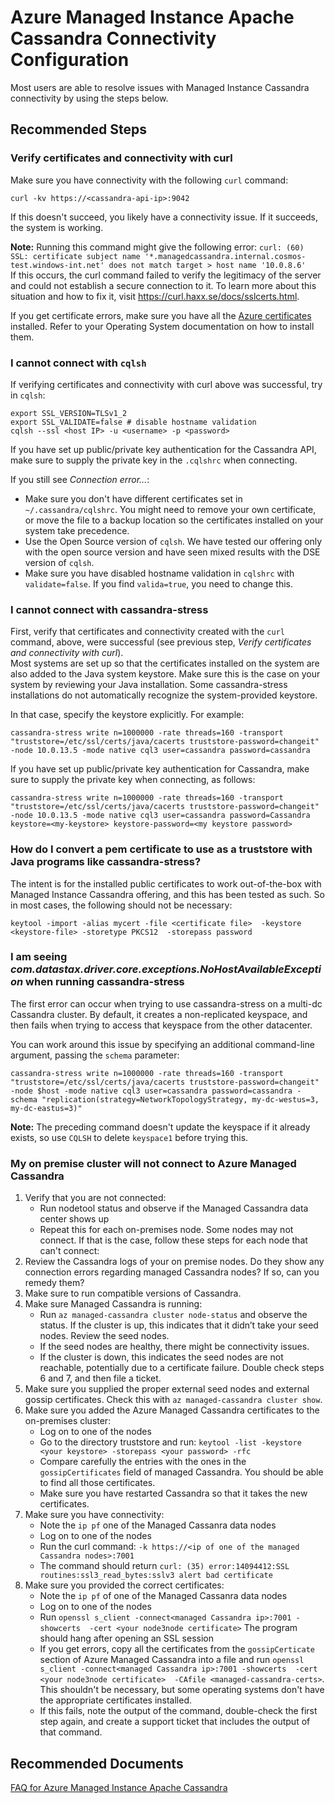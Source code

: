 <properties
	pageTitle="Azure Managed Instance Apache Cassandra connectivity"
	description="Azure Managed Instance Apache Cassandra connectivity"
	service="microsoft.documentdb"
	resource="cassandraClusters"
	authors="jimsch"
	ms.author="jimsch"
	selfHelpType="generic"
	supportTopicIds="32788357,32788358,32788361,32788366,32788368"
	resourceTags=""
	productPesIds="17480"
    cloudEnvironments="public,fairfax,blackforest,mooncake,usnat,ussec"
	articleId="cassandra-connectivity"
	displayOrder="20"
	category="Connectivity"
	ownershipId="AzureData_AzureManagedInstanceCassandra"
/>

# Azure Managed Instance Apache Cassandra Connectivity Configuration
Most users are able to resolve issues with Managed Instance Cassandra connectivity by using the steps below.


## **Recommended Steps**

### **Verify certificates and connectivity with curl**
Make sure you have connectivity with the following `curl` command:

`curl -kv https://<cassandra-api-ip>:9042`   

If this doesn't succeed, you likely have a connectivity issue. If it succeeds, the system is working.

**Note:** Running this command might give the following error: `curl: (60) SSL: certificate subject name '*.managedcassandra.internal.cosmos-test.windows-int.net' does not match target > host name '10.0.8.6'`   
If this occurs, the curl command failed to verify the legitimacy of the server and could not establish a secure connection to it. To learn more about this situation and how to fix it, visit https://curl.haxx.se/docs/sslcerts.html.   

If you get certificate errors, make sure you have all the [Azure certificates](https://docs.microsoft.com/azure/active-directory/fundamentals/certificate-authorities) installed. Refer to your Operating System documentation on how to install them.  

### **I cannot connect with `cqlsh`**
If verifying certificates and connectivity with curl above was successful, try in `cqlsh`:


```
export SSL_VERSION=TLSv1_2
export SSL_VALIDATE=false # disable hostname validation
cqlsh --ssl <host IP> -u <username> -p <password>
```

If you have set up public/private key authentication for the Cassandra API, make sure to supply the private key in the `.cqlshrc` when connecting.

If you still see *Connection error...*:
- Make sure you don't have different certificates set in `~/.cassandra/cqlshrc`. You might need to remove your own certificate, or move the file to a backup location so the certificates installed on your system take precedence.
- Use the Open Source version of `cqlsh`. We have tested our offering only with the open source version and have seen mixed results with the DSE version of `cqlsh`.
- Make sure you have disabled hostname validation in `cqlshrc` with `validate=false`. If you find `valida=true`, you need to change this.

### **I cannot connect with cassandra-stress**
First, verify that certificates and connectivity created with the `curl` command, above, were successful (see previous step, *Verify certificates and connectivity with curl*).  
Most systems are set up so that the certificates installed on the system are also added to the Java system keystore. Make sure this is the case on your system by reviewing your Java installation. Some cassandra-stress installations do not automatically recognize the system-provided keystore.  

In that case, specify the keystore explicitly. For example:

```
cassandra-stress write n=1000000 -rate threads=160 -transport "truststore=/etc/ssl/certs/java/cacerts truststore-password=changeit" -node 10.0.13.5 -mode native cql3 user=cassandra password=cassandra
```
   
If you have set up public/private key authentication for Cassandra, make sure to supply the private key when connecting, as follows:

```
cassandra-stress write n=1000000 -rate threads=160 -transport "truststore=/etc/ssl/certs/java/cacerts truststore-password=changeit" -node 10.0.13.5 -mode native cql3 user=cassandra password=Cassandra keystore=<my-keystore> keystore-password=<my keystore password>
```

### **How do I convert a pem certificate to use as a truststore with Java programs like cassandra-stress?**
The intent is for the installed public certificates to work out-of-the-box with Managed Instance Cassandra offering, and this has been tested as such. So in most cases, the following should not be necessary:  

```
keytool -import -alias mycert -file <certificate file>  -keystore <keystore-file> -storetype PKCS12  -storepass password
```
   
### **I am seeing *com.datastax.driver.core.exceptions.NoHostAvailableException* when running cassandra-stress**

The first error can occur when trying to use cassandra-stress on a multi-dc Cassandra cluster. By default, it creates a non-replicated keyspace, and then fails when trying to access that keyspace from the other datacenter.

You can work around this issue by specifying an additional command-line argument, passing the `schema` parameter:

```
cassandra-stress write n=1000000 -rate threads=160 -transport "truststore=/etc/ssl/certs/java/cacerts truststore-password=changeit" -node $host -mode native cql3 user=cassandra password=cassandra -schema "replication(strategy=NetworkTopologyStrategy, my-dc-westus=3, my-dc-eastus=3)"
```
   
**Note:** The preceding command doesn't update the keyspace if it already exists, so use `CQLSH` to delete `keyspace1` before trying this.


### **My on premise cluster will not connect to Azure Managed Cassandra**

1. 	Verify that you are not connected: 
    - 	Run nodetool <ip of your on prem node> status and observe if the Managed Cassandra data center shows up
    - 	Repeat this for each on-premises node. Some nodes may not connect. If that is the case, follow these steps for each node that can't connect: 
2. 	Review the Cassandra logs of your on premise nodes. Do they show any connection errors regarding managed Cassandra nodes? If so, can you remedy them?
3. 	Make sure to run compatible versions of Cassandra. 
4. 	Make sure Managed Cassandra is running:
    - Run `az managed-cassandra cluster node-status` and observe the status. If the cluster is up, this indicates that it didn’t take your seed nodes. Review the seed nodes. 
    -  If the seed nodes are healthy, there might be connectivity issues.  
    - If the cluster is down, this indicates the seed nodes are not reachable, potentially due to a certificate failure. Double check steps 6 and 7, and then file a ticket.
5. 	Make sure you supplied the proper external seed nodes and external gossip certificates. Check this with `az managed-cassandra cluster show`.
6. 	Make sure you added the Azure Managed Cassandra certificates to the on-premises cluster:
    - Log on to one of the nodes
    - Go to the directory truststore and run: `keytool -list -keystore <your keystore> -storepass <your password> -rfc`
    - Compare carefully the entries with the ones in the `gossipCertificates` field of managed Cassandra. You should be able to find all those certificates.
    - Make sure you have restarted Cassandra so that it takes the new certificates.
7. 	Make sure you have connectivity:
    - Note the `ip pf` one of the Managed Cassanra data nodes 
    - Log on to one of the nodes
    - Run the curl command: `-k https://<ip of one of the managed Cassandra nodes>:7001`
    - The command should return `curl: (35) error:14094412:SSL routines:ssl3_read_bytes:sslv3 alert bad certificate`
8. 	Make sure you provided the correct certificates:
    - Note the `ip pf` of one of the Managed Cassanra data nodes 
    - Log on to one of the nodes
    - Run `openssl s_client -connect<managed Cassandra ip>:7001 -showcerts  -cert <your node3node certificate>` The program should hang after opening an SSL session
    - If you get errors, copy all the certificates from the `gossipCerticate` section of Azure Managed Cassandra into a file and run `openssl s_client -connect<managed Cassandra ip>:7001 -showcerts  -cert <your node3node certificate>  -CAfile <managed-cassandra-certs>`. This shouldn't be necessary, but some operating systems don't have the appropriate certificates installed.
    - If this fails, note the output of the command, double-check the first step again, and create a support ticket that includes the output of that command.

## **Recommended Documents**
[FAQ for Azure Managed Instance Apache Cassandra](https://docs.microsoft.com/azure/managed-instance-apache-cassandra/faq) 
 
